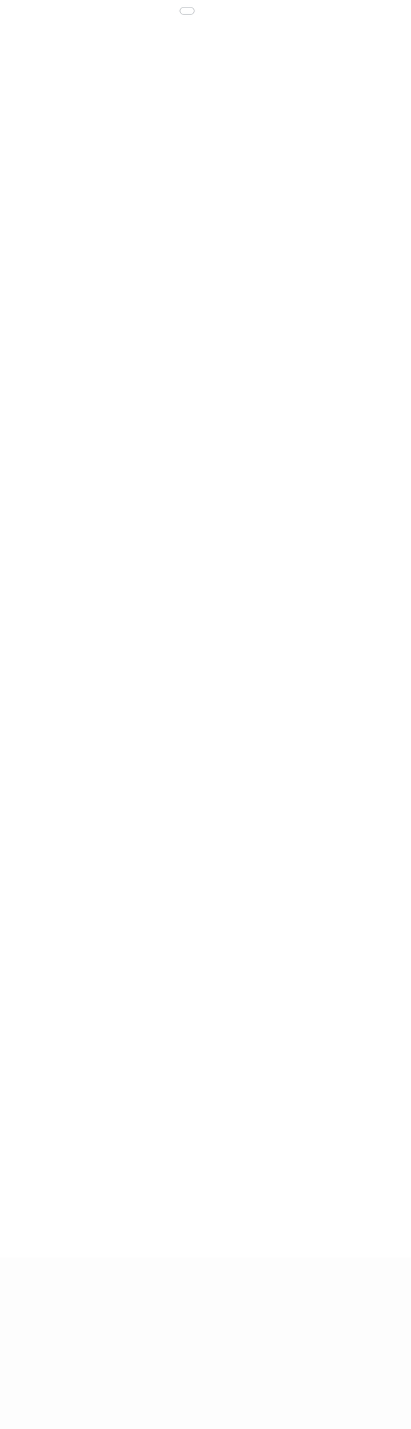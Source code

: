 ```yaml
---
layout: post
date:   2025-03-25
image: "/conflict_urbanism_sp2025/images/lopez_Post_Cover_Image_nuclear.png"
title:  "Nuclear Ecology: Data Voids of Turkey Point Nuclear Generating Station"
author: "Holly Baker, Minhan Lin, Trella Isabel Lopez"
---
```

The project explores the impact of nuclear power plant infrastructure on maritime ecosystems and how these artificial landscapes can unintentionally create ideal habitats for wildlife. Set against a backdrop of critical concerns for the risk associated with nuclear generation, our research aims to bring to light the nuanced effects of the Turkey Point Nuclear Generating Station, located in the Miami area, Florida, on both the health of the local ecosystem, and focuses in on the impact on two specific species: American crocodiles and seagrass. 



#### CROCODILES


#### ENVIRONMENTAL IMPACT

![Pollution in Biscane Bay](/conflict_urbanism_sp2025/images/Baker_Lin_Lopez/Lopez_Water_Pollution.png)

#### CENSUS 


![Miami-Dade County Census Tracts](/conflict_urbanism_sp2025/images/Baker_Lin_Lopez/Lopez_Census_Date.gif)


#### POLITICAL CONTROVERSY  



<div class="iframe-column"><iframe src="/conflict_urbanism_sp2025/images/Baker_Lin_Lopez/lopez_timeline.html" style="position:absolute;top:0;left:0;width:150%;height:90%;" frameborder="0"></iframe></div>


***REMINDER: To view the structure of your website in Visual Studio Code without having to upload to Github, press the following keys to get a spit-screen view: Ctrl K then V.***

